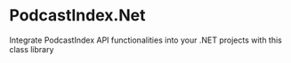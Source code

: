 # PodcastIndex.Net
Integrate PodcastIndex API functionalities into your .NET projects with this class library
